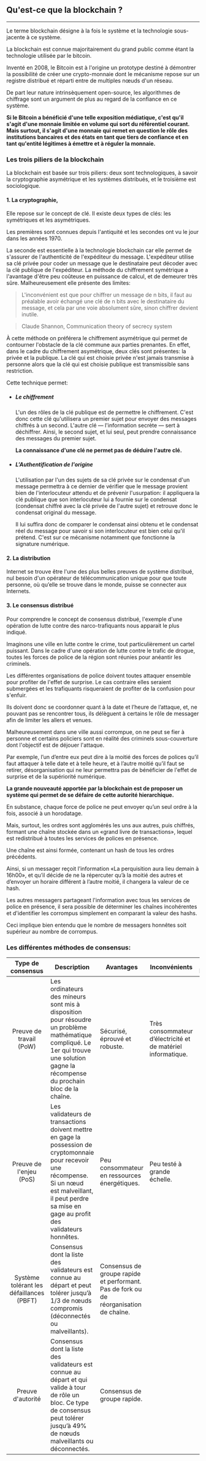## Qu'est-ce que la blockchain ?
---

Le terme blockchain désigne à la fois le système et la technologie sous-jacente à ce système.

La blockchain est connue majoritairement du grand public comme étant la technologie utilisée par le bitcoin.

Inventé en 2008, le Bitcoin est à l'origine un prototype destiné à démontrer la possibilité de créer une crypto-monnaie dont le mécanisme repose sur un registre distribué et réparti entre de multiples nœuds d'un réseau.

De part leur nature intrinsèquement open-source, les algorithmes de chiffrage sont un argument de plus au regard de la confiance en ce système.

**Si le Bitcoin a bénéficié d'une telle exposition médiatique, c'est qu'il s'agit d'une monnaie limitée en volume qui sort du référentiel courant. Mais surtout, il s'agit d'une monnaie qui remet en question le rôle des institutions bancaires et des états en tant que tiers de confiance et en tant qu'entité légitimes à émettre et à réguler la monnaie.**
 
### Les trois piliers de la blockchain

La blockchain est basée sur trois piliers: deux sont technologiques, à savoir la cryptographie asymétrique et les systèmes distribués, et le troisième est sociologique.

#### 1. La cryptographie,

Elle repose sur le concept de clé. 
Il existe deux types de clés:  les symétriques et les asymétriques. 

Les premières sont connues depuis l'antiquité et les secondes ont vu le jour dans les années 1970.

La seconde est essentielle à la technologie blockchain car elle permet de s'assurer 
de l'authenticité de l'expéditeur du message. L'expéditeur utilise sa clé privée pour coder un message que le destinataire peut décoder avec la clé publique de l'expéditeur. La méthode du chiffrement symétrique a l'avantage d'être peu coûteuse en puissance de calcul, et de demeurer très sûre. Malheureusement elle présente des limites:

> L'inconvénient est que pour chiffrer un message de n bits, il faut au préalable avoir échangé une clé de n bits avec le destinataire du message, et cela par une voie absolument sûre, sinon chiffrer devient inutile. 

> Claude Shannon, Communication theory of secrecy system

À cette méthode on préférera le chiffrement asymétrique qui permet de contourner l'obstacle de la clé commune aux parties prenantes.
En effet, dans le cadre du chiffrement asymétrique, deux clés sont présentes: 
la privée et la publique. La clé qui est choisie privée n'est jamais transmise à personne alors que la clé qui est choisie publique est transmissible sans restriction.

Cette technique permet:

* ##### Le chiffrement
 
    L'un des rôles de la clé publique est de permettre le chiffrement. C'est donc cette clé qu'utilisera un premier sujet pour envoyer des messages chiffrés à un second. L'autre clé — l'information secrète — sert à déchiffrer. Ainsi, le second sujet, et lui seul, peut prendre connaissance des messages du premier sujet. 

    **La connaissance d'une clé ne permet pas de déduire l'autre clé.**

* ##### L'Authentification de l'origine

    L'utilisation par l'un des sujets de sa clé privée sur le condensat d'un message permettra à ce dernier de vérifier que le message provient bien de l'interlocuteur attendu et de prévenir l'usurpation: 
    il appliquera la clé publique que son interlocuteur lui a fournie sur le condensat (condensat chiffré avec la clé privée de l'autre sujet) et retrouve donc le condensat original du message.
    
    Il lui suffira donc de comparer le condensat ainsi obtenu et le condensat réel du message pour savoir si son interlocuteur est bien celui qu'il prétend. C'est sur ce mécanisme notamment que fonctionne la signature numérique.

#### 2. La distribution

Internet se trouve être l'une des plus belles preuves de système distribué, nul besoin d'un opérateur de télécommunication unique pour que toute personne, où qu’elle se trouve dans le monde, puisse se connecter aux Internets.

#### 3. Le consensus distribué

Pour comprendre le concept de consensus distribué, l'exemple d'une opération de lutte contre des narco-trafiquants nous apparait le plus indiqué. 

Imaginons une ville en lutte contre le crime, tout particulièrement un cartel puissant. Dans le cadre d'une opération de lutte contre le trafic de drogue, toutes les forces de police de la région sont réunies pour anéantir les criminels.

Les différentes organisations de police doivent toutes attaquer ensemble pour profiter de l'effet de surprise. Le cas contraire elles seraient submergées et les trafiquants risqueraient de profiter de la confusion pour s'enfuir. 

Ils doivent donc se coordonner quant à la date et l’heure de l’attaque, et, ne pouvant pas se rencontrer tous, ils délèguent à certains le rôle de messager afin de limiter les allers et venues.

Malheureusement dans une ville aussi corrompue, on ne peut se fier à personne et certains policiers sont en réalité des criminels sous-couverture dont l'objectif est de déjouer l'attaque.

Par exemple, l’un d’entre eux peut dire à la moitié des forces de polices qu’il faut attaquer à telle date et à telle heure, et à l’autre moitié qu’il faut se retirer, désorganisation qui ne leur permettra pas de bénéficier de l'effet de surprise et de la supériorité numérique.

**La grande nouveauté apportée par la blockchain est de proposer un système qui permet de se défaire de cette autorité hierarchique.**

En substance, chaque force de police ne peut envoyer qu’un seul ordre à la fois, associé à un horodatage.

Mais, surtout, les ordres sont agglomérés les uns aux autres, puis chiffrés, formant une chaîne stockée dans un «grand livre de transactions», lequel est redistribué à toutes les services de polices en présence. 

Une chaîne est ainsi formée, contenant un hash de tous les ordres précédents.

Ainsi, si un messager reçoit l’information «La perquisition aura lieu demain à 16h00», et qu’il décide de ne la répercuter qu’à la moitié des autres et d’envoyer un horaire différent à l’autre moitié, il changera la valeur de ce hash.

Les autres messagers partageant l'information avec tous les services de police en présence, il sera possible de déterminer les chaînes incohérentes et d'identifier les corrompus simplement en comparant la valeur des hashs.

Ceci implique bien entendu que le nombre de messagers honnêtes soit supérieur au nombre de corrompus.

### Les différentes méthodes de consensus:

| Type de consensus | Description | Avantages | Inconvénients | Type de Blockchain|
|:-----------------:|-------------|-----------|---------------|-------------------|
| Preuve de travail (PoW) | Les ordinateurs des mineurs sont mis à disposition pour résoudre un problème mathématique compliqué. Le 1er qui trouve une solution gagne la récompense du prochain bloc de la chaîne. | Sécurisé, éprouvé et robuste. | Très consommateur d’électricité et de matériel informatique. | Publique
| Preuve de l'enjeu (PoS) | Les validateurs de transactions doivent mettre en gage la possession de cryptomonnaie pour recevoir une récompense. Si un nœud est malveillant, il peut perdre sa mise en gage au profit des validateurs honnêtes. | Peu consommateur en ressources énergétiques. | Peu testé à grande échelle. | Publique |
| Système tolérant les défaillances (PBFT) | Consensus dont la liste des validateurs est connue au départ et peut tolérer jusqu’à 1/3 de nœuds compromis (déconnectés ou malveillants). | Consensus de groupe rapide et performant. Pas de fork ou de réorganisation de chaîne. | | Privée |
| Preuve d'autorité |  Consensus dont la liste des validateurs est connue au départ et qui valide à tour de rôle un bloc. Ce type de consensus peut tolérer jusqu’à 49% de nœuds malveillants ou déconnectés. | Consensus de groupe rapide. | | Privée |
